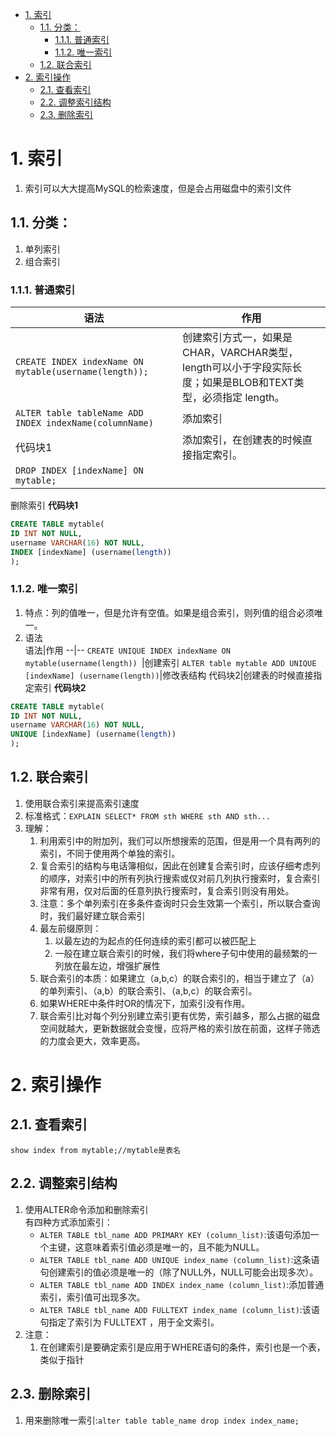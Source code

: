<!-- TOC -->

- [1. 索引](#1-索引)
  - [1.1. 分类：](#11-分类)
    - [1.1.1. 普通索引](#111-普通索引)
    - [1.1.2. 唯一索引](#112-唯一索引)
  - [1.2. 联合索引](#12-联合索引)
- [2. 索引操作](#2-索引操作)
  - [2.1. 查看索引](#21-查看索引)
  - [2.2. 调整索引结构](#22-调整索引结构)
  - [2.3. 删除索引](#23-删除索引)

<!-- /TOC -->

# 1. 索引

1. 索引可以大大提高MySQL的检索速度，但是会占用磁盘中的索引文件

## 1.1. 分类：
1. 单列索引
2. 组合索引

### 1.1.1. 普通索引  
语法|作用
----|---
`CREATE INDEX indexName ON mytable(username(length)); `|创建索引方式一，如果是CHAR，VARCHAR类型，length可以小于字段实际长度；如果是BLOB和TEXT类型，必须指定 length。
`ALTER table tableName ADD INDEX indexName(columnName)`|添加索引
代码块1|添加索引，在创建表的时候直接指定索引。
`DROP INDEX [indexName] ON mytable; `|
删除索引
**代码块1**
```SQL
CREATE TABLE mytable( 
ID INT NOT NULL, 
username VARCHAR(16) NOT NULL,  
INDEX [indexName] (username(length))
);
```

### 1.1.2. 唯一索引
1. 特点：列的值唯一，但是允许有空值。如果是组合索引，则列值的组合必须唯一。
2. 语法  
语法|作用
--|--
`CREATE UNIQUE INDEX indexName ON mytable(username(length)) `|创建索引
`ALTER table mytable ADD UNIQUE [indexName] (username(length))`|修改表结构
代码块2|创建表的时候直接指定索引
**代码块2**
```SQL
CREATE TABLE mytable(  
ID INT NOT NULL,
username VARCHAR(16) NOT NULL,
UNIQUE [indexName] (username(length))
);
```

## 1.2. 联合索引
1. 使用联合索引来提高索引速度
2. 标准格式：`EXPLAIN SELECT* FROM sth WHERE sth AND sth...`
3. 理解：
   1. 利用索引中的附加列，我们可以所想搜索的范围，但是用一个具有两列的索引，不同于使用两个单独的索引。
   2. 复合索引的结构与电话簿相似，因此在创建复合索引时，应该仔细考虑列的顺序，对索引中的所有列执行搜索或仅对前几列执行搜索时，复合索引非常有用，仅对后面的任意列执行搜索时，复合索引则没有用处。
   3. 注意：多个单列索引在多条件查询时只会生效第一个索引，所以联合查询时，我们最好建立联合索引
   4. 最左前缀原则：
      1. 以最左边的为起点的任何连续的索引都可以被匹配上
      2. 一般在建立联合索引的时候，我们将where子句中使用的最频繁的一列放在最左边，增强扩展性
   5. 联合索引的本质：如果建立（a,b,c）的联合索引的，相当于建立了（a）的单列索引、（a,b）的联合索引、（a,b,c）的联合索引。
   6. 如果WHERE中条件时OR的情况下，加索引没有作用。
   7. 联合索引比对每个列分别建立索引更有优势，索引越多，那么占据的磁盘空间就越大，更新数据就会变慢，应将严格的索引放在前面，这样子筛选的力度会更大，效率更高。

# 2. 索引操作

## 2.1. 查看索引
`show index from mytable;//mytable是表名`

## 2.2. 调整索引结构
1. 使用ALTER命令添加和删除索引  
有四种方式添加索引：
   + `ALTER TABLE tbl_name ADD PRIMARY KEY (column_list)`:该语句添加一个主键，这意味着索引值必须是唯一的，且不能为NULL。
   + `ALTER TABLE tbl_name ADD UNIQUE index_name (column_list)`:这条语句创建索引的值必须是唯一的（除了NULL外，NULL可能会出现多次）。
   + `ALTER TABLE tbl_name ADD INDEX index_name (column_list)`:添加普通索引，索引值可出现多次。
   + `ALTER TABLE tbl_name ADD FULLTEXT index_name (column_list)`:该语句指定了索引为 FULLTEXT ，用于全文索引。
2. 注意：
   1. 在创建索引是要确定索引是应用于WHERE语句的条件，索引也是一个表，类似于指针

## 2.3. 删除索引
1. 用来删除唯一索引:`alter table table_name drop index index_name;`